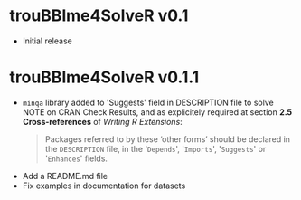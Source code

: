 # trouBBlme4SolveR v0.1

* Initial release

# trouBBlme4SolveR v0.1.1

* `minqa` library added to 'Suggests' field in DESCRIPTION file to solve NOTE on CRAN Check Results, and as explicitely required at section **2.5 Cross-references** of *Writing R Extensions*:
    > Packages referred to by these ‘other forms’ should be declared in the `DESCRIPTION` file, in the '`Depends`', '`Imports`', '`Suggests`' or '`Enhances`' fields. 
* Add a README.md file
* Fix examples in documentation for datasets

